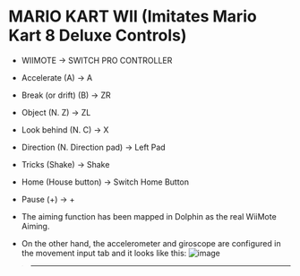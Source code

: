 # MARIO KART WII (Imitates Mario Kart 8 Deluxe Controls)
- WIIMOTE -> SWITCH PRO CONTROLLER
- Accelerate (A) -> A
- Break (or drift) (B) -> ZR
- Object (N. Z) -> ZL
- Look behind (N. C) -> X
- Direction (N. Direction pad) -> Left Pad
- Tricks (Shake) -> Shake
- Home (House button) -> Switch Home Button
- Pause (+) -> +

- The aiming function has been mapped in Dolphin as the real WiiMote Aiming.
- On the other hand, the accelerometer and giroscope are configured in the movement input tab and it looks like this:
![image](https://github.com/DevEzro/Dolphine-Controller-Profiles/assets/92102267/8b944831-7905-4926-96db-e4048cf7d2e7)
>--------------------------------------------------------------------------
